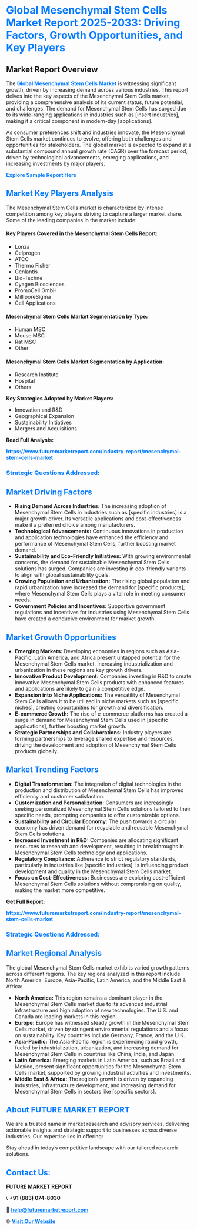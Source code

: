 <h1 style="color: #007BFF;">Global Mesenchymal Stem Cells Market Report 2025-2033: Driving Factors, Growth Opportunities, and Key Players</h1>

<section id="overview">
<h2>Market Report Overview</h2>
<p>The <a href="https://www.futuremarketreport.com/industry-report/mesenchymal-stem-cells-market" style="color: #007BFF; text-decoration: none;"><strong>Global Mesenchymal Stem Cells Market</strong></a> is witnessing significant growth, driven by increasing demand across various industries. This report delves into the key aspects of the Mesenchymal Stem Cells market, providing a comprehensive analysis of its current status, future potential, and challenges. The demand for Mesenchymal Stem Cells has surged due to its wide-ranging applications in industries such as [insert industries], making it a critical component in modern-day [applications].</p>
<p>As consumer preferences shift and industries innovate, the Mesenchymal Stem Cells market continues to evolve, offering both challenges and opportunities for stakeholders. The global market is expected to expand at a substantial compound annual growth rate (CAGR) over the forecast period, driven by technological advancements, emerging applications, and increasing investments by major players.</p>
</section>

<section id="overview">
<p><a href="https://www.futuremarketreport.com/request-sample/reportId=80336" style="color: #007BFF; text-decoration: none;"><strong>Explore Sample Report Here</strong></a></p>
</section>

<section id="key-players">
<h2 style="color: #007BFF;">Market Key Players Analysis</h2>
<p>The Mesenchymal Stem Cells market is characterized by intense competition among key players striving to capture a larger market share. Some of the leading companies in the market include:</p>
<h4>Key Players Covered in the Mesenchymal Stem Cells Report:</h4>
<ul><li>Lonza</li><li>Celprogen</li><li>ATCC</li><li>Thermo Fisher</li><li>Genlantis</li><li>Bio-Techne</li><li>Cyagen Biosciences</li><li>PromoCell GmbH</li><li>MilliporeSigma</li><li>Cell Applications</li></ul>
<h4>Mesenchymal Stem Cells Market Segmentation by Type:</h4>
<ul><li>Human MSC</li><li>Mouse MSC</li><li>Rat MSC</li><li>Other</li></ul>

<h4>Mesenchymal Stem Cells Market Segmentation by Application:</h4>
<ul><li>Research Institute</li><li>Hospital</li><li>Others</li></ul>
<p><strong>Key Strategies Adopted by Market Players:</strong></p>
<ul>
<li>Innovation and R&D</li>
<li>Geographical Expansion</li>
<li>Sustainability Initiatives</li>
<li>Mergers and Acquisitions</li>
</ul>
</section>

<section>
<p><strong>Read Full Analysis: </strong></p><a href="https://www.futuremarketreport.com/industry-report/mesenchymal-stem-cells-market" style="color: #007BFF; text-decoration: none;"><strong>https://www.futuremarketreport.com/industry-report/mesenchymal-stem-cells-market</strong></a>
<h3 style="color: #007BFF;">Strategic Questions Addressed:</h3>
</section>

<section id="driving-factors">
<h2 style="color: #007BFF;">Market Driving Factors</h2>
<ul>
<li><strong>Rising Demand Across Industries:</strong> The increasing adoption of Mesenchymal Stem Cells in industries such as [specific industries] is a major growth driver. Its versatile applications and cost-effectiveness make it a preferred choice among manufacturers.</li>
<li><strong>Technological Advancements:</strong> Continuous innovations in production and application technologies have enhanced the efficiency and performance of Mesenchymal Stem Cells, further boosting market demand.</li>
<li><strong>Sustainability and Eco-Friendly Initiatives:</strong> With growing environmental concerns, the demand for sustainable Mesenchymal Stem Cells solutions has surged. Companies are investing in eco-friendly variants to align with global sustainability goals.</li>
<li><strong>Growing Population and Urbanization:</strong> The rising global population and rapid urbanization have increased the demand for [specific products], where Mesenchymal Stem Cells plays a vital role in meeting consumer needs.</li>
<li><strong>Government Policies and Incentives:</strong> Supportive government regulations and incentives for industries using Mesenchymal Stem Cells have created a conducive environment for market growth.</li>
</ul>
</section>

<section id="growth-opportunities">
<h2 style="color: #007BFF;">Market Growth Opportunities</h2>
<ul>
<li><strong>Emerging Markets:</strong> Developing economies in regions such as Asia-Pacific, Latin America, and Africa present untapped potential for the Mesenchymal Stem Cells market. Increasing industrialization and urbanization in these regions are key growth drivers.</li>
<li><strong>Innovative Product Development:</strong> Companies investing in R&D to create innovative Mesenchymal Stem Cells products with enhanced features and applications are likely to gain a competitive edge.</li>
<li><strong>Expansion into Niche Applications:</strong> The versatility of Mesenchymal Stem Cells allows it to be utilized in niche markets such as [specific niches], creating opportunities for growth and diversification.</li>
<li><strong>E-commerce Growth:</strong> The rise of e-commerce platforms has created a surge in demand for Mesenchymal Stem Cells used in [specific applications], further boosting market growth.</li>
<li><strong>Strategic Partnerships and Collaborations:</strong> Industry players are forming partnerships to leverage shared expertise and resources, driving the development and adoption of Mesenchymal Stem Cells products globally.</li>
</ul>
</section>

<section id="trending-factors">
<h2 style="color: #007BFF;">Market Trending Factors</h2>
<ul>
<li><strong>Digital Transformation:</strong> The integration of digital technologies in the production and distribution of Mesenchymal Stem Cells has improved efficiency and customer satisfaction.</li>
<li><strong>Customization and Personalization:</strong> Consumers are increasingly seeking personalized Mesenchymal Stem Cells solutions tailored to their specific needs, prompting companies to offer customizable options.</li>
<li><strong>Sustainability and Circular Economy:</strong> The push towards a circular economy has driven demand for recyclable and reusable Mesenchymal Stem Cells solutions.</li>
<li><strong>Increased Investment in R&D:</strong> Companies are allocating significant resources to research and development, resulting in breakthroughs in Mesenchymal Stem Cells technology and applications.</li>
<li><strong>Regulatory Compliance:</strong> Adherence to strict regulatory standards, particularly in industries like [specific industries], is influencing product development and quality in the Mesenchymal Stem Cells market.</li>
<li><strong>Focus on Cost-Effectiveness:</strong> Businesses are exploring cost-efficient Mesenchymal Stem Cells solutions without compromising on quality, making the market more competitive.</li>
</ul>
</section>

<section>
<p><strong>Get Full Report: </strong></p><a href="https://www.futuremarketreport.com/industry-report/mesenchymal-stem-cells-market" style="color: #007BFF; text-decoration: none;"><strong>https://www.futuremarketreport.com/industry-report/mesenchymal-stem-cells-market</strong></a>
<h3 style="color: #007BFF;">Strategic Questions Addressed:</h3>
</section>


<section id="regional-analysis">
<h2 style="color: #007BFF;">Market Regional Analysis</h2>
<p>The global Mesenchymal Stem Cells market exhibits varied growth patterns across different regions. The key regions analyzed in this report include North America, Europe, Asia-Pacific, Latin America, and the Middle East & Africa:</p>
<ul>
<li><strong>North America:</strong> This region remains a dominant player in the Mesenchymal Stem Cells market due to its advanced industrial infrastructure and high adoption of new technologies. The U.S. and Canada are leading markets in this region.</li>
<li><strong>Europe:</strong> Europe has witnessed steady growth in the Mesenchymal Stem Cells market, driven by stringent environmental regulations and a focus on sustainability. Key countries include Germany, France, and the U.K.</li>
<li><strong>Asia-Pacific:</strong> The Asia-Pacific region is experiencing rapid growth, fueled by industrialization, urbanization, and increasing demand for Mesenchymal Stem Cells in countries like China, India, and Japan.</li>
<li><strong>Latin America:</strong> Emerging markets in Latin America, such as Brazil and Mexico, present significant opportunities for the Mesenchymal Stem Cells market, supported by growing industrial activities and investments.</li>
<li><strong>Middle East & Africa:</strong> The region’s growth is driven by expanding industries, infrastructure development, and increasing demand for Mesenchymal Stem Cells in sectors like [specific sectors].</li>
</ul>
</section>

<footer>
<h2 style="color: #007BFF;">About FUTURE MARKET REPORT</h2>
<p>We are a trusted name in market research and advisory services, delivering actionable insights and strategic support to businesses across diverse industries. Our expertise lies in offering:</p>

<p>Stay ahead in today’s competitive landscape with our tailored research solutions.</p>

<h2 style="color: #007BFF;">Contact Us:</h2>
<p><strong>FUTURE MARKET REPORT</strong></p>
<p>📞 <strong>+91 (883) 074-8030</strong></p>
<p>📧 <strong><a href="mailto:help@futuremarketreport.com" style="color: #007BFF;">help@futuremarketreport.com</a></strong></p>
<p>🌐 <strong><a href="https://www.futuremarketreport.com/" style="color: #007BFF;">Visit Our Website</a></strong></p>
</footer>